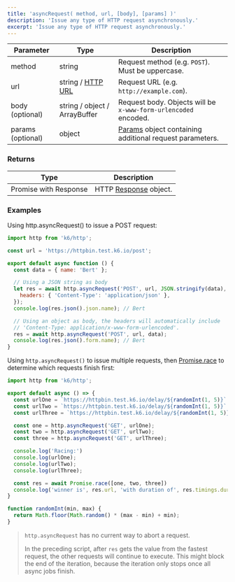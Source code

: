 ```yaml
---
title: 'asyncRequest( method, url, [body], [params] )'
description: 'Issue any type of HTTP request asynchronously.'
excerpt: 'Issue any type of HTTP request asynchronously.'
---
```


| Parameter         | Type                          | Description                                                                               |
| ----------------- | ----------------------------- | ----------------------------------------------------------------------------------------- |
| method            | string                        | Request method (e.g. `POST`). Must be uppercase.                         |
| url               | string / [HTTP URL](/javascript-api/k6-http/urlurl#returns) | Request URL (e.g. `http://example.com`).                                                  |
| body (optional)   | string / object / ArrayBuffer | Request body. Objects will be `x-www-form-urlencoded` encoded.                                    |
| params (optional) | object                        | [Params](/javascript-api/k6-http/params) object containing additional request parameters. |

### Returns

| Type     | Description                                               |
| -------- | --------------------------------------------------------- |
| Promise with Response | HTTP [Response](/javascript-api/k6-http/response) object. |

### Examples

Using http.asyncRequest() to issue a POST request:

<CodeGroup labels={[]}>

```javascript
import http from 'k6/http';

const url = 'https://httpbin.test.k6.io/post';

export default async function () {
  const data = { name: 'Bert' };

  // Using a JSON string as body
  let res = await http.asyncRequest('POST', url, JSON.stringify(data), {
    headers: { 'Content-Type': 'application/json' },
  });
  console.log(res.json().json.name); // Bert

  // Using an object as body, the headers will automatically include
  // 'Content-Type: application/x-www-form-urlencoded'.
  res = await http.asyncRequest('POST', url, data);
  console.log(res.json().form.name); // Bert
}
```

</CodeGroup>

Using  `http.asyncRequest()` to issue multiple requests, then [Promise.race](https://developer.mozilla.org/en-US/docs/Web/JavaScript/Reference/Global_Objects/Promise/race) to determine which requests finish first:

<CodeGroup labels={[]}>

```javascript
import http from 'k6/http';

export default async () => {
  const urlOne = `https://httpbin.test.k6.io/delay/${randomInt(1, 5)}`
  const urlTwo = `https://httpbin.test.k6.io/delay/${randomInt(1, 5)}`
  const urlThree = `https://httpbin.test.k6.io/delay/${randomInt(1, 5)}`

  const one = http.asyncRequest('GET', urlOne);
  const two = http.asyncRequest('GET', urlTwo);
  const three = http.asyncRequest('GET', urlThree);

  console.log('Racing:')
  console.log(urlOne);
  console.log(urlTwo);
  console.log(urlThree);

  const res = await Promise.race([one, two, three])
  console.log('winner is', res.url, 'with duration of', res.timings.duration+'ms');
}

function randomInt(min, max) {
  return Math.floor(Math.random() * (max - min) + min);
}
```

<Blockquote mod="note" title="">

 `http.asyncRequest` has no current way to abort a request.
 
 In the preceding script, after `res` gets the value from the fastest request, the other requests will continue to execute.
 This might block the end of the iteration, because the iteration only stops once all async jobs finish.

</Blockquote>


</CodeGroup>
